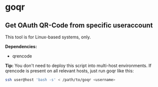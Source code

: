 # goqr
## Get OAuth QR-Code from specific useraccount

This tool is for Linux-based systems, only.

**Dependencies:**
- qrencode

**Tip:**
You don't need to deploy this script into multi-host environments.
If qrencode is present on all relevant hosts, just run goqr like this:

```bash
ssh user@host 'bash -s' < /path/to/goqr <username>
```